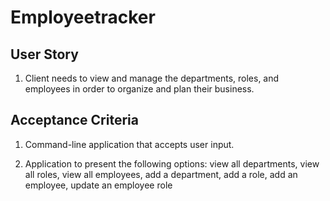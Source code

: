 # Employeetracker

## User Story

1. Client needs to view and manage the departments, roles, and employees in order to organize and plan their business.

## Acceptance Criteria

1. Command-line application that accepts user input.

2. Application to present the following options: 
    view all departments, 
    view all roles, 
    view all employees, 
    add a department, 
    add a role, 
    add an employee, 
    update an employee role